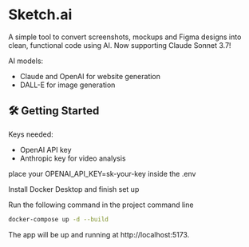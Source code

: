 # Sketch.ai

A simple tool to convert screenshots, mockups and Figma designs into clean, functional code using AI. Now supporting Claude Sonnet 3.7!

AI models:

- Claude and OpenAI for website generation 
- DALL-E for image generation

## 🛠 Getting Started

Keys needed:

- OpenAI API key 
- Anthropic key for video analysis

place your OPENAI_API_KEY=sk-your-key inside the .env

Install Docker Desktop and finish set up

Run the following command in the project command line

```bash
docker-compose up -d --build
```

The app will be up and running at http://localhost:5173. 
